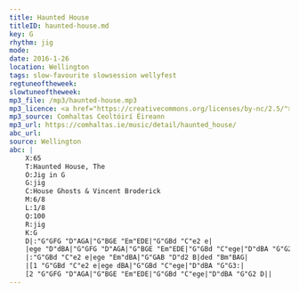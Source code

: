 ```yaml
---
title: Haunted House
titleID: haunted-house.md
key: G
rhythm: jig
mode:
date: 2016-1-26
location: Wellington
tags: slow-favourite slowsession wellyfest
regtuneoftheweek:
slowtuneoftheweek:
mp3_file: /mp3/haunted-house.mp3
mp3_licence: <a href="https://creativecommons.org/licenses/by-nc/2.5/">CC-BY-NC-2.5</a>
mp3_source: Comhaltas Ceoltóirí Éireann
mp3_url: https://comhaltas.ie/music/detail/haunted_house/
abc_url:
source: Wellington
abc: |
    X:65
    T:Haunted House, The
    O:Jig in G
    G:jig
    C:House Ghosts & Vincent Broderick
    M:6/8
    L:1/8
    Q:100
    R:jig
    K:G
    D|:"G"GFG "D"AGA|"G"BGE "Em"EDE|"G"GBd "C"e2 e|
    |ege "D"dBA|"G"GFG "D"AGA|"G"BGE "Em"EDE|"G"GBd "C"ege|"D"dBA "G"G2 D:|
    |:"G"GBd "C"e2 e|ege "Em"dBA|"G"GAB "D"d2 B|ded "Bm"BAG|
    |[1 "G"GBd "C"e2 e|ege dBA|"G"GBd "C"ege|"D"dBA "G"G3:|
    [2 "G"GFG "D"AGA|"G"BGE "Em"EDE|"G"GBd "C"ege|"D"dBA "G"G2 D||
---
```

